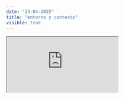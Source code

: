 ```yaml
---
date: "23-04-2025"
title: "entorno y contexto"
visible: true
---
```

<iframe src="https://www.youtube.com/embed/g65ApTGQbBs" allowfullscreen></iframe>